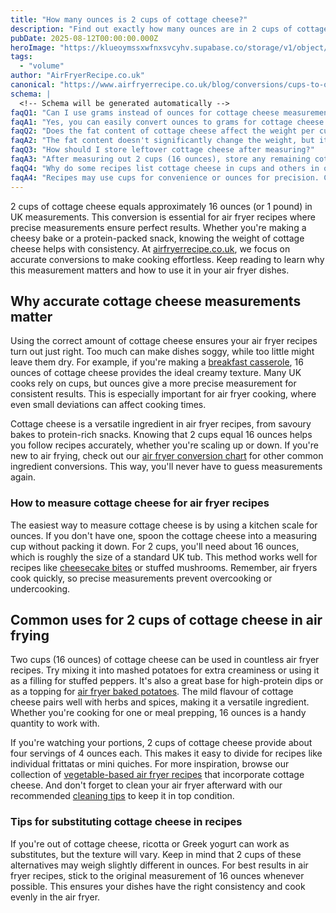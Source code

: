 ```yaml
---
title: "How many ounces is 2 cups of cottage cheese?"
description: "Find out exactly how many ounces are in 2 cups of cottage cheese with this simple UK conversion guide. Perfect for air fryer recipes!"
pubDate: 2025-08-12T00:00:00.000Z
heroImage: "https://klueoymssxwfnxsvcyhv.supabase.co/storage/v1/object/public/Shmucket/how-many-ounces-is-2-cups-of-cottage-cheese.webp"
tags:
  - "volume"
author: "AirFryerRecipe.co.uk"
canonical: "https://www.airfryerrecipe.co.uk/blog/conversions/cups-to-ounces/how-many-ounces-is-2-cups-of-cottage-cheese"
schema: |
  <!-- Schema will be generated automatically -->
faqQ1: "Can I use grams instead of ounces for cottage cheese measurements?"
faqA1: "Yes, you can easily convert ounces to grams for cottage cheese. Since 2 cups equal 16 ounces, this translates to approximately 454 grams. Many UK recipes use grams, so this conversion can be helpful for precision. Just remember that air fryer recipes often work best with weight measurements rather than volume."
faqQ2: "Does the fat content of cottage cheese affect the weight per cup?"
faqA2: "The fat content doesn't significantly change the weight, but it can affect the texture. Full-fat, low-fat, and fat-free cottage cheese all weigh roughly the same per cup (about 8 ounces). However, fuller-fat varieties may be slightly denser, so it's always best to measure by weight for air fryer recipes."
faqQ3: "How should I store leftover cottage cheese after measuring?"
faqA3: "After measuring out 2 cups (16 ounces), store any remaining cottage cheese in an airtight container in the fridge. It typically lasts 5-7 days after opening. For longer storage, you can freeze cottage cheese, though the texture may become grainy when thawed. Use frozen cottage cheese in cooked air fryer dishes rather than fresh applications."
faqQ4: "Why do some recipes list cottage cheese in cups and others in ounces?"
faqA4: "Recipes may use cups for convenience or ounces for precision. Cups are easier to measure without scales, while ounces provide more accuracy, especially for air fryer cooking where exact amounts matter. Many professional recipes use weight measurements to ensure consistent results every time. When in doubt, 2 cups equal 16 ounces for cottage cheese."
---
```

<p>2 cups of cottage cheese equals approximately 16 ounces (or 1 pound) in UK measurements. This conversion is essential for air fryer recipes where precise measurements ensure perfect results. Whether you're making a cheesy bake or a protein-packed snack, knowing the weight of cottage cheese helps with consistency. At <a href=https://www.airfryerrecipe.co.uk>airfryerrecipe.co.uk</a>, we focus on accurate conversions to make cooking effortless. Keep reading to learn why this measurement matters and how to use it in your air fryer dishes.</p>  

<h2>Why accurate cottage cheese measurements matter</h2>  
<p>Using the correct amount of cottage cheese ensures your air fryer recipes turn out just right. Too much can make dishes soggy, while too little might leave them dry. For example, if you're making a <a href=https://www.airfryerrecipe.co.uk/recipe-category/breakfast>breakfast casserole</a>, 16 ounces of cottage cheese provides the ideal creamy texture. Many UK cooks rely on cups, but ounces give a more precise measurement for consistent results. This is especially important for air fryer cooking, where even small deviations can affect cooking times.</p>  

<p>Cottage cheese is a versatile ingredient in air fryer recipes, from savoury bakes to protein-rich snacks. Knowing that 2 cups equal 16 ounces helps you follow recipes accurately, whether you're scaling up or down. If you're new to air frying, check out our <a href=https://www.airfryerrecipe.co.uk/air-fryer-conversion-chart>air fryer conversion chart</a> for other common ingredient conversions. This way, you'll never have to guess measurements again.</p>  

<h3>How to measure cottage cheese for air fryer recipes</h3>  
<p>The easiest way to measure cottage cheese is by using a kitchen scale for ounces. If you don't have one, spoon the cottage cheese into a measuring cup without packing it down. For 2 cups, you'll need about 16 ounces, which is roughly the size of a standard UK tub. This method works well for recipes like <a href=https://www.airfryerrecipe.co.uk/recipe-category/dessert>cheesecake bites</a> or stuffed mushrooms. Remember, air fryers cook quickly, so precise measurements prevent overcooking or undercooking.</p>  

<h2>Common uses for 2 cups of cottage cheese in air frying</h2>  
<p>Two cups (16 ounces) of cottage cheese can be used in countless air fryer recipes. Try mixing it into mashed potatoes for extra creaminess or using it as a filling for stuffed peppers. It's also a great base for high-protein dips or as a topping for <a href=https://www.airfryerrecipe.co.uk/recipes>air fryer baked potatoes</a>. The mild flavour of cottage cheese pairs well with herbs and spices, making it a versatile ingredient. Whether you're cooking for one or meal prepping, 16 ounces is a handy quantity to work with.</p>  

<p>If you're watching your portions, 2 cups of cottage cheese provide about four servings of 4 ounces each. This makes it easy to divide for recipes like individual frittatas or mini quiches. For more inspiration, browse our collection of <a href=https://www.airfryerrecipe.co.uk/recipe-category/vegetables>vegetable-based air fryer recipes</a> that incorporate cottage cheese. And don't forget to clean your air fryer afterward with our recommended <a href=https://www.airfryerrecipe.co.uk/air-fryer-cleaner>cleaning tips</a> to keep it in top condition.</p>  

<h3>Tips for substituting cottage cheese in recipes</h3>  
<p>If you're out of cottage cheese, ricotta or Greek yogurt can work as substitutes, but the texture will vary. Keep in mind that 2 cups of these alternatives may weigh slightly different in ounces. For best results in air fryer recipes, stick to the original measurement of 16 ounces whenever possible. This ensures your dishes have the right consistency and cook evenly in the air fryer.</p>
